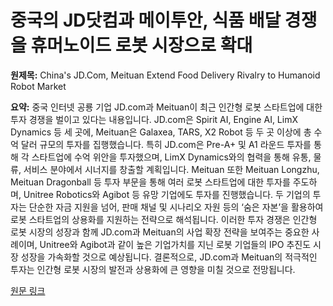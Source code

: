 # 중국의 JD닷컴과 메이투안, 식품 배달 경쟁을 휴머노이드 로봇 시장으로 확대

**원제목:** China's JD.Com, Meituan Extend Food Delivery Rivalry to Humanoid Robot Market

**요약:** 중국 인터넷 공룡 기업 JD.com과 Meituan이 최근 인간형 로봇 스타트업에 대한 투자 경쟁을 벌이고 있다는 내용입니다.  JD.com은 Spirit AI, Engine AI, LimX Dynamics 등 세 곳에, Meituan은 Galaxea, TARS, X2 Robot 등 두 곳 이상에  총 수억 달러 규모의 투자를 집행했습니다.  특히 JD.com은  Pre-A+ 및 A1 라운드 투자를 통해  각 스타트업에 수억 위안을 투자했으며, LimX Dynamics와의 협력을 통해 유통, 물류, 서비스 분야에서 시너지를 창출할 계획입니다. Meituan 또한 Meituan Longzhu, Meituan Dragonball 등 투자 부문을 통해 여러 로봇 스타트업에 대한 투자를 주도하며,  Unitree Robotics와 Agibot 등 유망 기업에도 투자를 진행했습니다.  두 기업의 투자는 단순한 자금 지원을 넘어, 판매 채널 및 시나리오 자원 등의 ‘숨은 자본’을 활용하여 로봇 스타트업의 상용화를 지원하는 전략으로 해석됩니다.  이러한 투자 경쟁은 인간형 로봇 시장의 성장과 함께 JD.com과 Meituan의 사업 확장 전략을 보여주는 중요한 사례이며,  Unitree와 Agibot과 같이 높은 기업가치를 지닌 로봇 기업들의 IPO 추진도 시장 성장을 가속화할 것으로 예상됩니다.  결론적으로,  JD.com과 Meituan의 적극적인 투자는 인간형 로봇 시장의 발전과 상용화에 큰 영향을 미칠 것으로 전망됩니다.

[원문 링크](https://www.yicaiglobal.com/news/chinas-jdcom-meituan-extend-food-delivery-rivalry-to-humanoid-robot-market)
